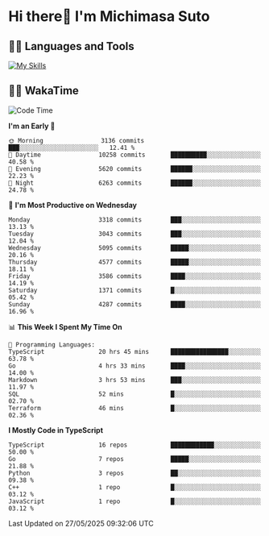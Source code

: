 # Hi there👋 I'm Michimasa Suto

## 🧑‍💻 Languages and Tools
[![My Skills](https://skillicons.dev/icons?i=ts,nextjs,react,go,python,aws,terraform)](https://skillicons.dev)

<!--
**Suto-Michimasa/Suto-Michimasa** is a ✨ _special_ ✨ repository because its `README.md` (this file) appears on your GitHub profile.

Here are some ideas to get you started:

- 🔭 I’m currently working on ...
- 🌱 I’m currently learning ...
- 👯 I’m looking to collaborate on ...
- 🤔 I’m looking for help with ...
- 💬 Ask me about ...
- 📫 How to reach me: ...
- 😄 Pronouns: ...
- ⚡ Fun fact: ...
-->
<!--
## 💎 Github Stats

<div>
  <img height="170" align="left" src="https://github-readme-stats.vercel.app/api?username=Suto-michimasa&count_private=true&show_icons=true&theme=dark" />
  <img height="170" src="https://github-readme-stats.vercel.app/api/top-langs/?username=Suto-michimasa&langs_count=8&layout=compact&theme=dark" />
</div>
-->
<!-- ## 🏆 GitHub Profile Trophy

<img width="800" src="https://github-profile-trophy.vercel.app/?username=Suto-michimasa&theme=onedark&no-frame=true"/>
 -->

## 🧑‍💻 WakaTime
<!--START_SECTION:waka-->
![Code Time](http://img.shields.io/badge/Code%20Time-891%20hrs%2051%20mins-blue)

**I'm an Early 🐤** 

```text
🌞 Morning                3136 commits        ███░░░░░░░░░░░░░░░░░░░░░░   12.41 % 
🌆 Daytime                10258 commits       ██████████░░░░░░░░░░░░░░░   40.58 % 
🌃 Evening                5620 commits        ██████░░░░░░░░░░░░░░░░░░░   22.23 % 
🌙 Night                  6263 commits        ██████░░░░░░░░░░░░░░░░░░░   24.78 % 
```
📅 **I'm Most Productive on Wednesday** 

```text
Monday                   3318 commits        ███░░░░░░░░░░░░░░░░░░░░░░   13.13 % 
Tuesday                  3043 commits        ███░░░░░░░░░░░░░░░░░░░░░░   12.04 % 
Wednesday                5095 commits        █████░░░░░░░░░░░░░░░░░░░░   20.16 % 
Thursday                 4577 commits        █████░░░░░░░░░░░░░░░░░░░░   18.11 % 
Friday                   3586 commits        ████░░░░░░░░░░░░░░░░░░░░░   14.19 % 
Saturday                 1371 commits        █░░░░░░░░░░░░░░░░░░░░░░░░   05.42 % 
Sunday                   4287 commits        ████░░░░░░░░░░░░░░░░░░░░░   16.96 % 
```


📊 **This Week I Spent My Time On** 

```text
💬 Programming Languages: 
TypeScript               20 hrs 45 mins      ████████████████░░░░░░░░░   63.78 % 
Go                       4 hrs 33 mins       ████░░░░░░░░░░░░░░░░░░░░░   14.00 % 
Markdown                 3 hrs 53 mins       ███░░░░░░░░░░░░░░░░░░░░░░   11.97 % 
SQL                      52 mins             █░░░░░░░░░░░░░░░░░░░░░░░░   02.70 % 
Terraform                46 mins             █░░░░░░░░░░░░░░░░░░░░░░░░   02.36 % 
```

**I Mostly Code in TypeScript** 

```text
TypeScript               16 repos            ████████████░░░░░░░░░░░░░   50.00 % 
Go                       7 repos             █████░░░░░░░░░░░░░░░░░░░░   21.88 % 
Python                   3 repos             ██░░░░░░░░░░░░░░░░░░░░░░░   09.38 % 
C++                      1 repo              █░░░░░░░░░░░░░░░░░░░░░░░░   03.12 % 
JavaScript               1 repo              █░░░░░░░░░░░░░░░░░░░░░░░░   03.12 % 
```




 Last Updated on 27/05/2025 09:32:06 UTC
<!--END_SECTION:waka-->

